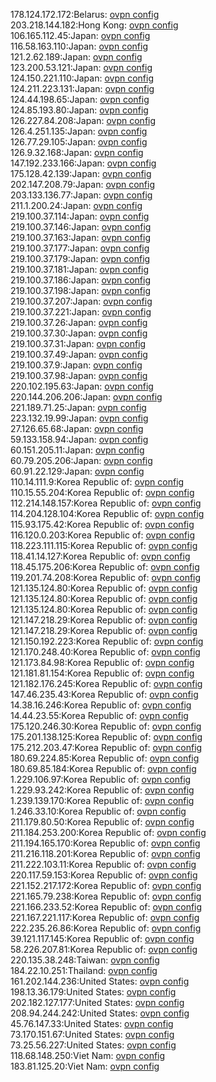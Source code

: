 178.124.172.172:Belarus: [ovpn config](vpn/178_124_172_172.ovpn)  
203.218.144.182:Hong Kong: [ovpn config](vpn/203_218_144_182.ovpn)  
106.165.112.45:Japan: [ovpn config](vpn/106_165_112_45.ovpn)  
116.58.163.110:Japan: [ovpn config](vpn/116_58_163_110.ovpn)  
121.2.62.189:Japan: [ovpn config](vpn/121_2_62_189.ovpn)  
123.200.53.121:Japan: [ovpn config](vpn/123_200_53_121.ovpn)  
124.150.221.110:Japan: [ovpn config](vpn/124_150_221_110.ovpn)  
124.211.223.131:Japan: [ovpn config](vpn/124_211_223_131.ovpn)  
124.44.198.65:Japan: [ovpn config](vpn/124_44_198_65.ovpn)  
124.85.193.80:Japan: [ovpn config](vpn/124_85_193_80.ovpn)  
126.227.84.208:Japan: [ovpn config](vpn/126_227_84_208.ovpn)  
126.4.251.135:Japan: [ovpn config](vpn/126_4_251_135.ovpn)  
126.77.29.105:Japan: [ovpn config](vpn/126_77_29_105.ovpn)  
126.9.32.168:Japan: [ovpn config](vpn/126_9_32_168.ovpn)  
147.192.233.166:Japan: [ovpn config](vpn/147_192_233_166.ovpn)  
175.128.42.139:Japan: [ovpn config](vpn/175_128_42_139.ovpn)  
202.147.208.79:Japan: [ovpn config](vpn/202_147_208_79.ovpn)  
203.133.136.77:Japan: [ovpn config](vpn/203_133_136_77.ovpn)  
211.1.200.24:Japan: [ovpn config](vpn/211_1_200_24.ovpn)  
219.100.37.114:Japan: [ovpn config](vpn/219_100_37_114.ovpn)  
219.100.37.146:Japan: [ovpn config](vpn/219_100_37_146.ovpn)  
219.100.37.163:Japan: [ovpn config](vpn/219_100_37_163.ovpn)  
219.100.37.177:Japan: [ovpn config](vpn/219_100_37_177.ovpn)  
219.100.37.179:Japan: [ovpn config](vpn/219_100_37_179.ovpn)  
219.100.37.181:Japan: [ovpn config](vpn/219_100_37_181.ovpn)  
219.100.37.186:Japan: [ovpn config](vpn/219_100_37_186.ovpn)  
219.100.37.198:Japan: [ovpn config](vpn/219_100_37_198.ovpn)  
219.100.37.207:Japan: [ovpn config](vpn/219_100_37_207.ovpn)  
219.100.37.221:Japan: [ovpn config](vpn/219_100_37_221.ovpn)  
219.100.37.26:Japan: [ovpn config](vpn/219_100_37_26.ovpn)  
219.100.37.30:Japan: [ovpn config](vpn/219_100_37_30.ovpn)  
219.100.37.31:Japan: [ovpn config](vpn/219_100_37_31.ovpn)  
219.100.37.49:Japan: [ovpn config](vpn/219_100_37_49.ovpn)  
219.100.37.9:Japan: [ovpn config](vpn/219_100_37_9.ovpn)  
219.100.37.98:Japan: [ovpn config](vpn/219_100_37_98.ovpn)  
220.102.195.63:Japan: [ovpn config](vpn/220_102_195_63.ovpn)  
220.144.206.206:Japan: [ovpn config](vpn/220_144_206_206.ovpn)  
221.189.71.25:Japan: [ovpn config](vpn/221_189_71_25.ovpn)  
223.132.19.99:Japan: [ovpn config](vpn/223_132_19_99.ovpn)  
27.126.65.68:Japan: [ovpn config](vpn/27_126_65_68.ovpn)  
59.133.158.94:Japan: [ovpn config](vpn/59_133_158_94.ovpn)  
60.151.205.11:Japan: [ovpn config](vpn/60_151_205_11.ovpn)  
60.79.205.206:Japan: [ovpn config](vpn/60_79_205_206.ovpn)  
60.91.22.129:Japan: [ovpn config](vpn/60_91_22_129.ovpn)  
110.14.111.9:Korea Republic of: [ovpn config](vpn/110_14_111_9.ovpn)  
110.15.55.204:Korea Republic of: [ovpn config](vpn/110_15_55_204.ovpn)  
112.214.148.157:Korea Republic of: [ovpn config](vpn/112_214_148_157.ovpn)  
114.204.128.104:Korea Republic of: [ovpn config](vpn/114_204_128_104.ovpn)  
115.93.175.42:Korea Republic of: [ovpn config](vpn/115_93_175_42.ovpn)  
116.120.0.203:Korea Republic of: [ovpn config](vpn/116_120_0_203.ovpn)  
118.223.111.115:Korea Republic of: [ovpn config](vpn/118_223_111_115.ovpn)  
118.41.14.127:Korea Republic of: [ovpn config](vpn/118_41_14_127.ovpn)  
118.45.175.206:Korea Republic of: [ovpn config](vpn/118_45_175_206.ovpn)  
119.201.74.208:Korea Republic of: [ovpn config](vpn/119_201_74_208.ovpn)  
121.135.124.80:Korea Republic of: [ovpn config](vpn/121_135_124_80.ovpn)  
121.135.124.80:Korea Republic of: [ovpn config](vpn/121_135_124_80.ovpn)  
121.135.124.80:Korea Republic of: [ovpn config](vpn/121_135_124_80.ovpn)  
121.147.218.29:Korea Republic of: [ovpn config](vpn/121_147_218_29.ovpn)  
121.147.218.29:Korea Republic of: [ovpn config](vpn/121_147_218_29.ovpn)  
121.150.192.223:Korea Republic of: [ovpn config](vpn/121_150_192_223.ovpn)  
121.170.248.40:Korea Republic of: [ovpn config](vpn/121_170_248_40.ovpn)  
121.173.84.98:Korea Republic of: [ovpn config](vpn/121_173_84_98.ovpn)  
121.181.81.154:Korea Republic of: [ovpn config](vpn/121_181_81_154.ovpn)  
121.182.176.245:Korea Republic of: [ovpn config](vpn/121_182_176_245.ovpn)  
147.46.235.43:Korea Republic of: [ovpn config](vpn/147_46_235_43.ovpn)  
14.38.16.246:Korea Republic of: [ovpn config](vpn/14_38_16_246.ovpn)  
14.44.23.55:Korea Republic of: [ovpn config](vpn/14_44_23_55.ovpn)  
175.120.246.30:Korea Republic of: [ovpn config](vpn/175_120_246_30.ovpn)  
175.201.138.125:Korea Republic of: [ovpn config](vpn/175_201_138_125.ovpn)  
175.212.203.47:Korea Republic of: [ovpn config](vpn/175_212_203_47.ovpn)  
180.69.224.85:Korea Republic of: [ovpn config](vpn/180_69_224_85.ovpn)  
180.69.85.184:Korea Republic of: [ovpn config](vpn/180_69_85_184.ovpn)  
1.229.106.97:Korea Republic of: [ovpn config](vpn/1_229_106_97.ovpn)  
1.229.93.242:Korea Republic of: [ovpn config](vpn/1_229_93_242.ovpn)  
1.239.139.170:Korea Republic of: [ovpn config](vpn/1_239_139_170.ovpn)  
1.246.33.10:Korea Republic of: [ovpn config](vpn/1_246_33_10.ovpn)  
211.179.80.50:Korea Republic of: [ovpn config](vpn/211_179_80_50.ovpn)  
211.184.253.200:Korea Republic of: [ovpn config](vpn/211_184_253_200.ovpn)  
211.194.165.170:Korea Republic of: [ovpn config](vpn/211_194_165_170.ovpn)  
211.216.118.201:Korea Republic of: [ovpn config](vpn/211_216_118_201.ovpn)  
211.222.103.11:Korea Republic of: [ovpn config](vpn/211_222_103_11.ovpn)  
220.117.59.153:Korea Republic of: [ovpn config](vpn/220_117_59_153.ovpn)  
221.152.217.172:Korea Republic of: [ovpn config](vpn/221_152_217_172.ovpn)  
221.165.79.238:Korea Republic of: [ovpn config](vpn/221_165_79_238.ovpn)  
221.166.233.52:Korea Republic of: [ovpn config](vpn/221_166_233_52.ovpn)  
221.167.221.117:Korea Republic of: [ovpn config](vpn/221_167_221_117.ovpn)  
222.235.26.86:Korea Republic of: [ovpn config](vpn/222_235_26_86.ovpn)  
39.121.117.145:Korea Republic of: [ovpn config](vpn/39_121_117_145.ovpn)  
58.226.207.81:Korea Republic of: [ovpn config](vpn/58_226_207_81.ovpn)  
220.135.38.248:Taiwan: [ovpn config](vpn/220_135_38_248.ovpn)  
184.22.10.251:Thailand: [ovpn config](vpn/184_22_10_251.ovpn)  
161.202.144.236:United States: [ovpn config](vpn/161_202_144_236.ovpn)  
198.13.36.179:United States: [ovpn config](vpn/198_13_36_179.ovpn)  
202.182.127.177:United States: [ovpn config](vpn/202_182_127_177.ovpn)  
208.94.244.242:United States: [ovpn config](vpn/208_94_244_242.ovpn)  
45.76.147.33:United States: [ovpn config](vpn/45_76_147_33.ovpn)  
73.170.151.67:United States: [ovpn config](vpn/73_170_151_67.ovpn)  
73.25.56.227:United States: [ovpn config](vpn/73_25_56_227.ovpn)  
118.68.148.250:Viet Nam: [ovpn config](vpn/118_68_148_250.ovpn)  
183.81.125.20:Viet Nam: [ovpn config](vpn/183_81_125_20.ovpn)  
